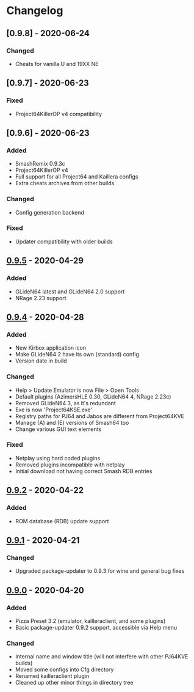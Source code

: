 # Changelog

## [0.9.8] - 2020-06-24

### Changed

- Cheats for vanilla U and 19XX NE

## [0.9.7] - 2020-06-23

### Fixed

- Project64KillerOP v4 compatibility

## [0.9.6] - 2020-06-23

### Added

- SmashRemix 0.9.3c
- Project64KillerOP v4
- Full support for all Project64 and Kaillera configs
- Extra cheats archives from other builds

### Changed

- Config generation backend

### Fixed

- Updater compatibility with older builds

## [0.9.5] - 2020-04-29

### Added

- GLideN64 latest and GLideN64 2.0 support
- NRage 2.23 support

## [0.9.4] - 2020-04-28

### Added

- New Kirbox application icon
- Make GLideN64 2 have its own (standard) config
- Version date in build

### Changed

- Help > Update Emulator is now File > Open Tools
- Default plugins (AzimersHLE 0.30, GLideN64 4, NRage 2.23c)
- Removed GLideN64 3, as it's redundant
- Exe is now 'Project64KSE.exe'
- Registry paths for PJ64 and Jabos are different from Project64KVE
- Manage (A) and (E) versions of Smash64 too
- Change various GUI text elements

### Fixed

- Netplay using hard coded plugins
- Removed plugins incompatible with netplay
- Initial download not having correct Smash RDB entries

## [0.9.2] - 2020-04-22

### Added

- ROM database (RDB) update support

## [0.9.1] - 2020-04-21

### Changed

- Upgraded package-updater to 0.9.3 for wine and general bug fixes

## [0.9.0] - 2020-04-20

### Added

- Pizza Preset 3.2 (emulator, kailleraclient, and some plugins)
- Basic package-updater 0.9.2 support, accessible via Help menu

### Changed

- Internal name and window title (will not interfere with other PJ64KVE builds)
- Moved some configs into Cfg directory
- Renamed kailleraclient plugin
- Cleaned up other minor things in directory tree

[0.9.0]: https://github.com/smash64-dev/project64k-legacy/releases/tag/v0.9.0
[0.9.1]: https://github.com/smash64-dev/project64k-legacy/releases/tag/v0.9.1
[0.9.2]: https://github.com/smash64-dev/project64k-legacy/releases/tag/v0.9.2
[0.9.4]: https://github.com/smash64-dev/project64k-legacy/releases/tag/v0.9.4
[0.9.5]: https://github.com/smash64-dev/project64k-legacy/releases/tag/v0.9.5
